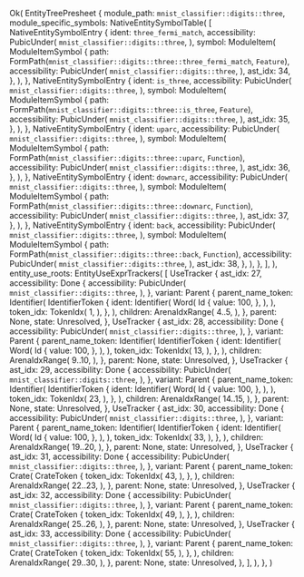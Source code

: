Ok(
    EntityTreePresheet {
        module_path: `mnist_classifier::digits::three`,
        module_specific_symbols: NativeEntitySymbolTable(
            [
                NativeEntitySymbolEntry {
                    ident: `three_fermi_match`,
                    accessibility: PubicUnder(
                        `mnist_classifier::digits::three`,
                    ),
                    symbol: ModuleItem(
                        ModuleItemSymbol {
                            path: FormPath(`mnist_classifier::digits::three::three_fermi_match`, `Feature`),
                            accessibility: PubicUnder(
                                `mnist_classifier::digits::three`,
                            ),
                            ast_idx: 34,
                        },
                    ),
                },
                NativeEntitySymbolEntry {
                    ident: `is_three`,
                    accessibility: PubicUnder(
                        `mnist_classifier::digits::three`,
                    ),
                    symbol: ModuleItem(
                        ModuleItemSymbol {
                            path: FormPath(`mnist_classifier::digits::three::is_three`, `Feature`),
                            accessibility: PubicUnder(
                                `mnist_classifier::digits::three`,
                            ),
                            ast_idx: 35,
                        },
                    ),
                },
                NativeEntitySymbolEntry {
                    ident: `uparc`,
                    accessibility: PubicUnder(
                        `mnist_classifier::digits::three`,
                    ),
                    symbol: ModuleItem(
                        ModuleItemSymbol {
                            path: FormPath(`mnist_classifier::digits::three::uparc`, `Function`),
                            accessibility: PubicUnder(
                                `mnist_classifier::digits::three`,
                            ),
                            ast_idx: 36,
                        },
                    ),
                },
                NativeEntitySymbolEntry {
                    ident: `downarc`,
                    accessibility: PubicUnder(
                        `mnist_classifier::digits::three`,
                    ),
                    symbol: ModuleItem(
                        ModuleItemSymbol {
                            path: FormPath(`mnist_classifier::digits::three::downarc`, `Function`),
                            accessibility: PubicUnder(
                                `mnist_classifier::digits::three`,
                            ),
                            ast_idx: 37,
                        },
                    ),
                },
                NativeEntitySymbolEntry {
                    ident: `back`,
                    accessibility: PubicUnder(
                        `mnist_classifier::digits::three`,
                    ),
                    symbol: ModuleItem(
                        ModuleItemSymbol {
                            path: FormPath(`mnist_classifier::digits::three::back`, `Function`),
                            accessibility: PubicUnder(
                                `mnist_classifier::digits::three`,
                            ),
                            ast_idx: 38,
                        },
                    ),
                },
            ],
        ),
        entity_use_roots: EntityUseExprTrackers(
            [
                UseTracker {
                    ast_idx: 27,
                    accessibility: Done {
                        accessibility: PubicUnder(
                            `mnist_classifier::digits::three`,
                        ),
                    },
                    variant: Parent {
                        parent_name_token: Identifier(
                            IdentifierToken {
                                ident: Identifier(
                                    Word(
                                        Id {
                                            value: 100,
                                        },
                                    ),
                                ),
                                token_idx: TokenIdx(
                                    1,
                                ),
                            },
                        ),
                        children: ArenaIdxRange(
                            4..5,
                        ),
                    },
                    parent: None,
                    state: Unresolved,
                },
                UseTracker {
                    ast_idx: 28,
                    accessibility: Done {
                        accessibility: PubicUnder(
                            `mnist_classifier::digits::three`,
                        ),
                    },
                    variant: Parent {
                        parent_name_token: Identifier(
                            IdentifierToken {
                                ident: Identifier(
                                    Word(
                                        Id {
                                            value: 100,
                                        },
                                    ),
                                ),
                                token_idx: TokenIdx(
                                    13,
                                ),
                            },
                        ),
                        children: ArenaIdxRange(
                            9..10,
                        ),
                    },
                    parent: None,
                    state: Unresolved,
                },
                UseTracker {
                    ast_idx: 29,
                    accessibility: Done {
                        accessibility: PubicUnder(
                            `mnist_classifier::digits::three`,
                        ),
                    },
                    variant: Parent {
                        parent_name_token: Identifier(
                            IdentifierToken {
                                ident: Identifier(
                                    Word(
                                        Id {
                                            value: 100,
                                        },
                                    ),
                                ),
                                token_idx: TokenIdx(
                                    23,
                                ),
                            },
                        ),
                        children: ArenaIdxRange(
                            14..15,
                        ),
                    },
                    parent: None,
                    state: Unresolved,
                },
                UseTracker {
                    ast_idx: 30,
                    accessibility: Done {
                        accessibility: PubicUnder(
                            `mnist_classifier::digits::three`,
                        ),
                    },
                    variant: Parent {
                        parent_name_token: Identifier(
                            IdentifierToken {
                                ident: Identifier(
                                    Word(
                                        Id {
                                            value: 100,
                                        },
                                    ),
                                ),
                                token_idx: TokenIdx(
                                    33,
                                ),
                            },
                        ),
                        children: ArenaIdxRange(
                            19..20,
                        ),
                    },
                    parent: None,
                    state: Unresolved,
                },
                UseTracker {
                    ast_idx: 31,
                    accessibility: Done {
                        accessibility: PubicUnder(
                            `mnist_classifier::digits::three`,
                        ),
                    },
                    variant: Parent {
                        parent_name_token: Crate(
                            CrateToken {
                                token_idx: TokenIdx(
                                    43,
                                ),
                            },
                        ),
                        children: ArenaIdxRange(
                            22..23,
                        ),
                    },
                    parent: None,
                    state: Unresolved,
                },
                UseTracker {
                    ast_idx: 32,
                    accessibility: Done {
                        accessibility: PubicUnder(
                            `mnist_classifier::digits::three`,
                        ),
                    },
                    variant: Parent {
                        parent_name_token: Crate(
                            CrateToken {
                                token_idx: TokenIdx(
                                    49,
                                ),
                            },
                        ),
                        children: ArenaIdxRange(
                            25..26,
                        ),
                    },
                    parent: None,
                    state: Unresolved,
                },
                UseTracker {
                    ast_idx: 33,
                    accessibility: Done {
                        accessibility: PubicUnder(
                            `mnist_classifier::digits::three`,
                        ),
                    },
                    variant: Parent {
                        parent_name_token: Crate(
                            CrateToken {
                                token_idx: TokenIdx(
                                    55,
                                ),
                            },
                        ),
                        children: ArenaIdxRange(
                            29..30,
                        ),
                    },
                    parent: None,
                    state: Unresolved,
                },
            ],
        ),
    },
)